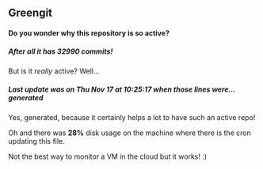 ## Greengit

#### Do you wonder why this repository is so active?

##### After all it has 32990 commits!

But is it *really* active? Well...

##### Last update was on Thu Nov 17 at 10:25:17 when those lines were... generated

Yes, generated, because it certainly helps a lot to have such an active repo!

Oh and there was **28%** disk usage on the machine
where there is the cron updating this file.

Not the best way to monitor a VM in the cloud but it works! :)

